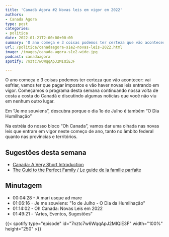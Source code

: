 ```yaml
---
title: 'Canadá Agora #2 Novas leis em vigor em 2022'
authors:
- Canada Agora
type: post
categories:
- politica
date: 2022-01-21T2:00:00+00:00
summary: 'O ano começa e 3 coisas podemos ter certeza que vão acontecer: vai esfriar, vamos ter que pagar impostos e vão haver novas leis entrando em vigor'
url: /politica/canadaagora-s1e2-novas-leis-2022.html
image: /images/canada-agora-s1e2-wide.jpg
podcast: canadaagora
spotify: 7nztc7w6WqqApJ2MIQiE3F

---
```


O ano começa e 3 coisas podemos ter certeza que vão acontecer: vai esfriar, vamos ter que pagar impostos e vão haver novas leis entrando em vigor. Começamos o programa desta semana continuando nossa volta de costa a costa do Canadá e discutindo algumas notícias que você não viu em nenhum outro lugar.

Em “Je me souviens”, descubra porque o dia 1o de Julho é também “O Dia Humilhação”

Na estréia do nosso bloco “Oh Canada”, vamos dar uma olhada nas novas leis que entram em vigor neste começo de ano, tanto no âmbito federal quanto nas províncias e territórios.

## Sugestões desta semana
- [Canada: A Very Short Introduction](https://www.amazon.ca/Canada-Short-Introduction-Donald-Wright/dp/0198755244)
- [The Guid to the Perfect Family / Le guide de la famille parfaite](https://www.youtube.com/watch?v=uOnf4K9ACmE)

## Minutagem
- 00:04:28 - A mari usque ad mare
- 01:06:16 - Je me souviens: "1o de Julho - O Dia da Humilhação"
- 01:14:02 - Oh Canada: Novas Leis em 2022
- 01:49:21 - “Artes, Eventos, Sugestões”

{{< spotify type="episode" id="7nztc7w6WqqApJ2MIQiE3F" width="100%" height="250" >}}

